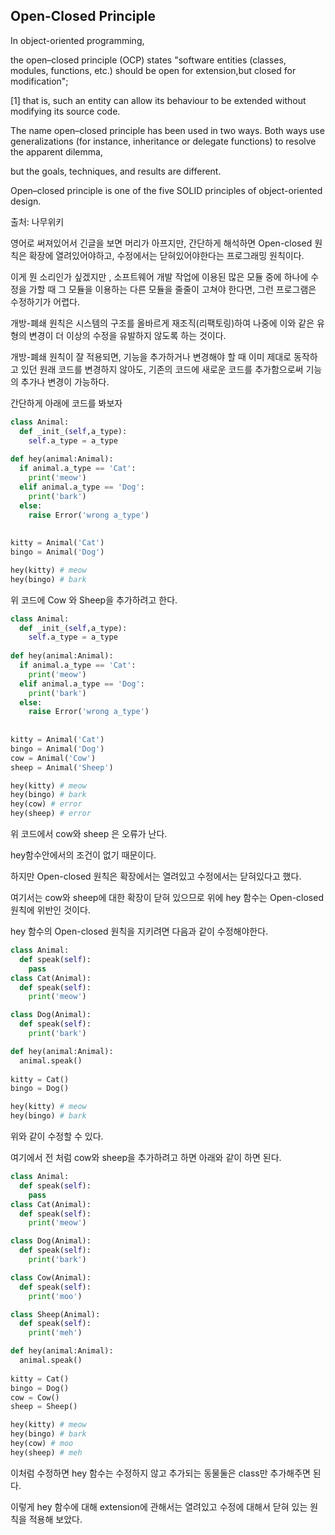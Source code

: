 ## Open-Closed Principle

In object-oriented programming,

the open–closed principle (OCP) states "software entities (classes, modules, functions, etc.) should be open for extension,but closed for modification";

[1] that is, such an entity can allow its behaviour to be extended without modifying its source code.

The name open–closed principle has been used in two ways. Both ways use generalizations (for instance, inheritance or delegate functions) to resolve the apparent dilemma,

but the goals, techniques, and results are different.

Open–closed principle is one of the five SOLID principles of object-oriented design.

출처: 나무위키

영어로 써져있어서 긴글을 보면 머리가 아프지만, 간단하게 해석하면 Open-closed 원칙은 확장에 열려있어야하고, 수정에서는 닫혀있어야한다는 프로그래밍 원칙이다.

이게 뭔 소리인가 싶겠지만 , 소프트웨어 개발 작업에 이용된 많은 모듈 중에 하나에 수정을 가할 때 그 모듈을 이용하는 다른 모듈을 줄줄이 고쳐야 한다면, 그런 프로그램은 수정하기가 어렵다.

개방-폐쇄 원칙은 시스템의 구조를 올바르게 재조직(리팩토링)하여 나중에 이와 같은 유형의 변경이 더 이상의 수정을 유발하지 않도록 하는 것이다.

개방-폐쇄 원칙이 잘 적용되면, 기능을 추가하거나 변경해야 할 때 이미 제대로 동작하고 있던 원래 코드를 변경하지 않아도, 기존의 코드에 새로운 코드를 추가함으로써 기능의 추가나 변경이 가능하다.

간단하게 아래에 코드를 봐보자

```py
class Animal:
  def _init_(self,a_type):
    self.a_type = a_type
    
def hey(animal:Animal):
  if animal.a_type == 'Cat':
    print('meow')
  elif animal.a_type == 'Dog':
    print('bark')
  else:
    raise Error('wrong a_type')
  
  
kitty = Animal('Cat')
bingo = Animal('Dog')

hey(kitty) # meow
hey(bingo) # bark
```

위 코드에 Cow 와 Sheep을 추가하려고 한다.

```py
class Animal:
  def _init_(self,a_type):
    self.a_type = a_type
    
def hey(animal:Animal):
  if animal.a_type == 'Cat':
    print('meow')
  elif animal.a_type == 'Dog':
    print('bark')
  else:
    raise Error('wrong a_type')
  
  
kitty = Animal('Cat')
bingo = Animal('Dog')
cow = Animal('Cow')
sheep = Animal('Sheep')

hey(kitty) # meow
hey(bingo) # bark
hey(cow) # error
hey(sheep) # error
```

위 코드에서 cow와 sheep 은 오류가 난다. 

hey함수안에서의 조건이 없기 때문이다.

하지만 Open-closed 원칙은 확장에서는 열려있고 수정에서는 닫혀있다고 했다.

여기서는 cow와 sheep에 대한 확장이 닫혀 있으므로 위에 hey 함수는 Open-closed 원칙에 위반인 것이다.

hey 함수의 Open-closed 원칙을 지키려면 다음과 같이 수정해야한다.

```py
class Animal:
  def speak(self):
    pass
class Cat(Animal):
  def speak(self):
    print('meow')

class Dog(Animal):
  def speak(self):
    print('bark')

def hey(animal:Animal):
  animal.speak()
  
kitty = Cat()
bingo = Dog()

hey(kitty) # meow
hey(bingo) # bark
```

위와 같이 수정할 수 있다.

여기에서 전 처럼 cow와 sheep을 추가하려고 하면 아래와 같이 하면 된다.


```py
class Animal:
  def speak(self):
    pass
class Cat(Animal):
  def speak(self):
    print('meow')

class Dog(Animal):
  def speak(self):
    print('bark')

class Cow(Animal):
  def speak(self):
    print('moo')

class Sheep(Animal):
  def speak(self):
    print('meh')

def hey(animal:Animal):
  animal.speak()
  
kitty = Cat()
bingo = Dog()
cow = Cow()
sheep = Sheep()

hey(kitty) # meow
hey(bingo) # bark
hey(cow) # moo
hey(sheep) # meh
```

이처럼 수정하면 hey 함수는 수정하지 않고 추가되는 동물둘은 class만 추가해주면 된다.

이렇게 hey 함수에 대해 extension에 관해서는 열려있고 수정에 대해서 닫혀 있는 원칙을 적용해 보았다.

